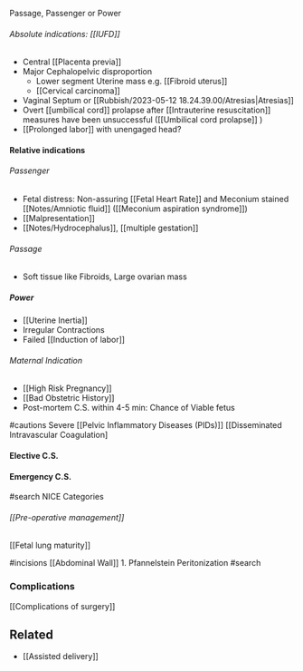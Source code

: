 Passage, Passenger or Power

###### Absolute indications: [[IUFD]] 
- Central [[Placenta previa]]
- Major Cephalopelvic disproportion
	- Lower segment Uterine mass e.g. [[Fibroid uterus]]
	- [[Cervical carcinoma]]
- Vaginal Septum or [[Rubbish/2023-05-12 18.24.39.00/Atresias|Atresias]]
- Overt [[umbilical cord]] prolapse after [[Intrauterine resuscitation]] measures have been unsuccessful ([[Umbilical cord prolapse]] )
- [[Prolonged labor]] with unengaged head?


#### Relative indications
###### Passenger
- Fetal distress: Non-assuring [[Fetal Heart Rate]] and Meconium stained [[Notes/Amniotic fluid]] ([[Meconium aspiration syndrome]])
- [[Malpresentation]]
- [[Notes/Hydrocephalus]], [[multiple gestation]]

###### Passage
- Soft tissue like Fibroids, Large ovarian mass

##### Power
- [[Uterine Inertia]]
- Irregular Contractions
- Failed [[Induction of labor]]

###### Maternal Indication
- [[High Risk Pregnancy]]
- [[Bad Obstetric History]]
- Post-mortem C.S. within 4-5 min: Chance of Viable fetus

#cautions 
Severe [[Pelvic Inflammatory Diseases (PIDs)]]
[[Disseminated Intravascular Coagulation]

#### Elective C.S.

#### Emergency C.S.
#search NICE Categories 


###### [[Pre-operative management]]
[[Fetal lung maturity]]

#incisions 
	[[Abdominal Wall]]
		1. Pfannelstein
			Peritonization #search 

### Complications
[[Complications of surgery]]

## Related
- [[Assisted delivery]] 




